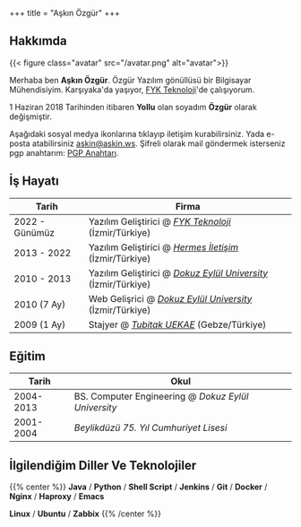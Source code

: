 +++
title = "Aşkın Özgür"
+++

## Hakkımda

{{< figure class="avatar" src="/avatar.png" alt="avatar">}}

Merhaba ben **Aşkın Özgür**. Özgür Yazılım gönüllüsü bir Bilgisayar Mühendisiyim. Karşıyaka'da yaşıyor, [FYK Teknoloji](https://fykmobile.com/ "FYK Teknoloji")'de çalışıyorum.

1 Haziran 2018 Tarihinden itibaren **Yollu** olan soyadım **Özgür** olarak değişmiştir.

Aşağıdaki sosyal medya ikonlarına tıklayıp iletişim kurabilirsiniz.
Yada e-posta atabilirsiniz askin@askin.ws.
Şifreli olarak mail göndermek isterseniz pgp anahtarım: [PGP Anahtarı](/askin_askin_ws.asc "PGP Ahahtari"). 

## İş Hayatı

Tarih          | Firma
---------------|----------------------------------------------------------------------------------------
2022 - Günümüz | Yazılım Geliştirici @ *[FYK Teknoloji](https://fykmobile.com/ "FYK Teknoloji")* (İzmir/Türkiye)
2013 - 2022    | Yazılım Geliştirici @ *[Hermes İletişim](http://www.hermesiletisim.net)* (İzmir/Türkiye)
2010 - 2013    | Yazılım Geliştirici @ *[Dokuz Eylül University](http://www.deu.edu.tr)* (İzmir/Türkiye)
2010 (7 Ay)    | Web Gelişrici @ *[Dokuz Eylül University](http://www.deu.edu.tr)* (İzmir/Türkiye)
2009 (1 Ay)    | Stajyer @ *[Tubitak UEKAE](http://www.uekae.tubitak.gov.tr/)* (Gebze/Türkiye)


## Eğitim

Tarih     | Okul
----------|---------------------------------------------------
2004-2013 | BS. Computer Engineering @ *Dokuz Eylül University*
2001-2004 | *Beylikdüzü 75. Yıl Cumhuriyet Lisesi*

## İlgilendiğim Diller Ve Teknolojiler

{{% center %}}
**Java** / **Python** / **Shell Script** / **Jenkins** / **Git** / **Docker** / **Nginx** / **Haproxy** / **Emacs**

**Linux** / **Ubuntu** / **Zabbix**
{{% /center %}}
